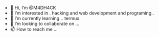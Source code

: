 - 👋 Hi, I’m @M4DH4CK
- 👀 I’m interested in . hacking and web development and programing..
- 🌱 I’m currently learning .. termux
- 💞️ I’m looking to collaborate on ...
- 📫 How to reach me ...

<!---
M4DH4CK/M4DH4CK is a ✨ special ✨ repository because its `README.md` (this file) appears on your GitHub profile.
You can click the Preview link to take a look at your changes.
--->
